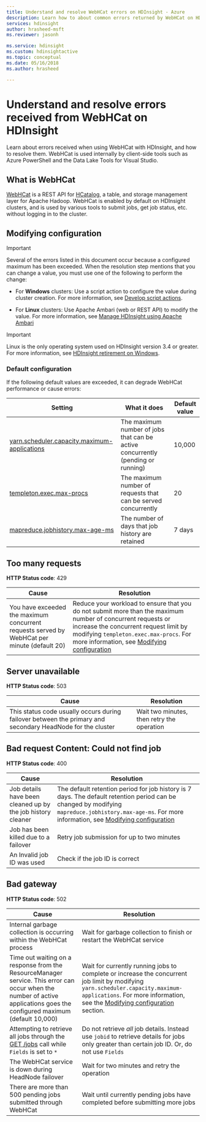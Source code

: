```yaml
---
title: Understand and resolve WebHCat errors on HDInsight - Azure 
description: Learn how to about common errors returned by WebHCat on HDInsight and how to resolve them.
services: hdinsight
author: hrasheed-msft
ms.reviewer: jasonh

ms.service: hdinsight
ms.custom: hdinsightactive
ms.topic: conceptual
ms.date: 05/16/2018
ms.author: hrasheed

---
```

# Understand and resolve errors received from WebHCat on HDInsight

Learn about errors received when using WebHCat with HDInsight, and how to resolve them. WebHCat is used internally by client-side tools such as Azure PowerShell and the Data Lake Tools for Visual Studio.

## What is WebHCat

[WebHCat](https://cwiki.apache.org/confluence/display/Hive/WebHCat) is a REST API for [HCatalog](https://cwiki.apache.org/confluence/display/Hive/HCatalog), a table, and storage management layer for Apache Hadoop. WebHCat is enabled by default on HDInsight clusters, and is used by various tools to submit jobs, get job status, etc. without logging in to the cluster.

## Modifying configuration

> [!IMPORTANT]  
> Several of the errors listed in this document occur because a configured maximum has been exceeded. When the resolution step mentions that you can change a value, you must use one of the following to perform the change:

* For **Windows** clusters: Use a script action to configure the value during cluster creation. For more information, see [Develop script actions](hdinsight-hadoop-script-actions-linux.md).

* For **Linux** clusters: Use Apache Ambari (web or REST API) to modify the value. For more information, see [Manage HDInsight using Apache Ambari](hdinsight-hadoop-manage-ambari.md)

> [!IMPORTANT]  
> Linux is the only operating system used on HDInsight version 3.4 or greater. For more information, see [HDInsight retirement on Windows](hdinsight-component-versioning.md#hdinsight-windows-retirement).

### Default configuration

If the following default values are exceeded, it can degrade WebHCat performance or cause errors:

| Setting | What it does | Default value |
| --- | --- | --- |
| [yarn.scheduler.capacity.maximum-applications][maximum-applications] |The maximum number of jobs that can be active concurrently (pending or running) |10,000 |
| [templeton.exec.max-procs][max-procs] |The maximum number of requests that can be served concurrently |20 |
| [mapreduce.jobhistory.max-age-ms][max-age-ms] |The number of days that job history are retained |7 days |

## Too many requests

**HTTP Status code**: 429

| Cause | Resolution |
| --- | --- |
| You have exceeded the maximum concurrent requests served by WebHCat per minute (default 20) |Reduce your workload to ensure that you do not submit more than the maximum number of concurrent requests or increase the concurrent request limit by modifying `templeton.exec.max-procs`. For more information, see [Modifying configuration](#modifying-configuration) |

## Server unavailable

**HTTP Status code**: 503

| Cause | Resolution |
| --- | --- |
| This status code usually occurs during failover between the primary and secondary HeadNode for the cluster |Wait two minutes, then retry the operation |

## Bad request Content: Could not find job

**HTTP Status code**: 400

| Cause | Resolution |
| --- | --- |
| Job details have been cleaned up by the job history cleaner |The default retention period for job history is 7 days. The default retention period can be changed by modifying `mapreduce.jobhistory.max-age-ms`. For more information, see [Modifying configuration](#modifying-configuration) |
| Job has been killed due to a failover |Retry job submission for up to two minutes |
| An Invalid job ID was used |Check if the job ID is correct |

## Bad gateway

**HTTP Status code**: 502

| Cause | Resolution |
| --- | --- |
| Internal garbage collection is occurring within the WebHCat process |Wait for garbage collection to finish or restart the WebHCat service |
| Time out waiting on a response from the ResourceManager service. This error can occur when the number of active applications goes the configured maximum (default 10,000) |Wait for currently running jobs to complete or increase the concurrent job limit by modifying `yarn.scheduler.capacity.maximum-applications`. For more information, see the [Modifying configuration](#modifying-configuration) section. |
| Attempting to retrieve all jobs through the [GET /jobs](https://cwiki.apache.org/confluence/display/Hive/WebHCat+Reference+Jobs) call while `Fields` is set to `*` |Do not retrieve *all* job details. Instead use `jobid` to retrieve details for jobs only greater than certain job ID. Or, do not use `Fields` |
| The WebHCat service is down during HeadNode failover |Wait for two minutes and retry the operation |
| There are more than 500 pending jobs submitted through WebHCat |Wait until currently pending jobs have completed before submitting more jobs |

[maximum-applications]: https://docs.hortonworks.com/HDPDocuments/HDP2/HDP-2.1.3/bk_system-admin-guide/content/setting_application_limits.html
[max-procs]: https://cwiki.apache.org/confluence/display/Hive/WebHCat+Configure#WebHCatConfigure-WebHCatConfiguration
[max-age-ms]: https://docs.hortonworks.com/HDPDocuments/HDP2/HDP-2.0.6.0/ds_Hadoop/hadoop-mapreduce-client/hadoop-mapreduce-client-core/mapred-default.xml
